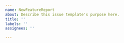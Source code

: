 ```yaml
---
name: NewFeatureReport
about: Describe this issue template's purpose here.
title: ''
labels: ''
assignees: ''

---
```



